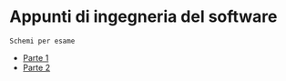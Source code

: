# Appunti di ingegneria del software

````
Schemi per esame
````

- [Parte 1](https://github.com/gaiabertolino/appunti/blob/b88b9cd2930d64ab9f4e86fde57569ebcf33bcef/Ingegneria%20del%20software_Parte1.pdf)
- [Parte 2](https://github.com/gaiabertolino/appunti/blob/b88b9cd2930d64ab9f4e86fde57569ebcf33bcef/Ingegneria%20del%20software_Parte2.pdf)
